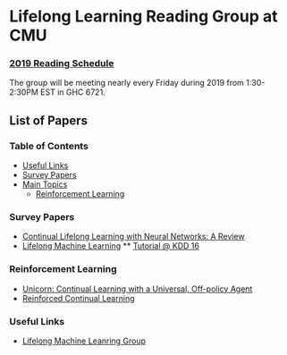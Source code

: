# Lifelong Learning Reading Group at CMU

### [2019 Reading Schedule](https://github.com/Continual-Lifelong-Learning/resources/wiki/2019-Reading-Schedule)

The group will be meeting nearly every Friday during 2019 from 1:30-2:30PM EST in GHC 6721.

## List of Papers 

### Table of Contents

* [Useful Links](#useful-links)
* [Survey Papers](#survey-papers)
* [Main Topics](#main-topics)
  * [Reinforcement Learning](#reinforcement-learning)

### Survey Papers
* [Continual Lifelong Learning with Neural Networks: A Review](https://arxiv.org/abs/1802.07569)
* [Lifelong Machine Learning](https://www.cs.uic.edu/~liub/lifelong-machine-learning-draft.pdf)
** [Tutorial @ KDD 16](https://www.cs.uic.edu/~liub/Lifelong-Machine-Learning-Tutorial-KDD-2016.pdf)

### Reinforcement Learning
* [Unicorn: Continual Learning with a Universal, Off-policy Agent](https://arxiv.org/abs/1802.08294)
* [Reinforced Continual Learning](https://arxiv.org/abs/1805.12369)

### Useful Links
* [Lifelong Machine Leanring Group](http://lifelongml.org/)
